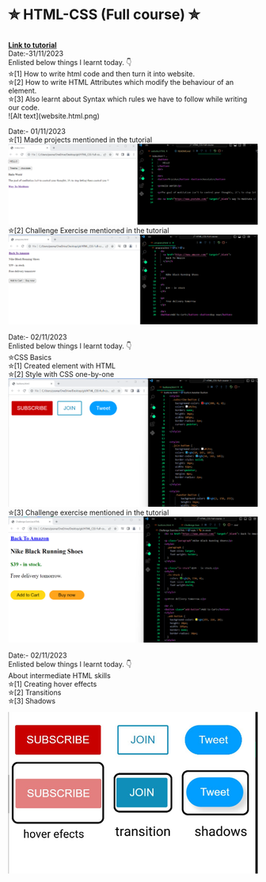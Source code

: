 # ✮ HTML-CSS (Full course) ✮
<br>
<b> <a href="https://youtu.be/G3e-cpL7ofc?si=Yb9xtvVlzGWIZteJ" target="_blank"> Link to tutorial </a></b>
<br>
Date:-31/11/2023
<br>
Enlisted below things I learnt today. 👇
<br>
✮[1] How to write html code and then turn it into website.
<br>
✮[2] How to write HTML Attributes which modify the behaviour of an element.
<br>
✮[3] Also learnt about Syntax which rules we have to follow while writing our code.
<br>
![Alt text](website.html.png)
<br>

Date:- 01/11/2023
<br>
✮[1] Made projects mentioned in the tutorial
![Alt text](index.html.png)
<br>
✮[2] Challenge Exercise mentioned in the tutorial
<br>
![Alt text](amazon.html.png)
<br>


Date:- 02/11/2023
<br>
Enlisted below things I learnt today. 👇
<br>
✮CSS Basics
<br>
✮[1] Created element with HTML
<br> ✮[2] Style with CSS one-by-one
![Alt text](button.html.png)
<br>
✮[3] Challenge exercise mentioned in the tutorial
![Alt text](challenge-exercise.html.png)
<br>

Date:- 02/11/2023
<br>
Enlisted below things I learnt today. 👇
<br>
About intermediate HTML skills
<br>
✮[1] Creating hover effects
<br> ✮[2] Transitions
<br> ✮[3] Shadows 
<br>

![Alt text](hover.efects.png)



































